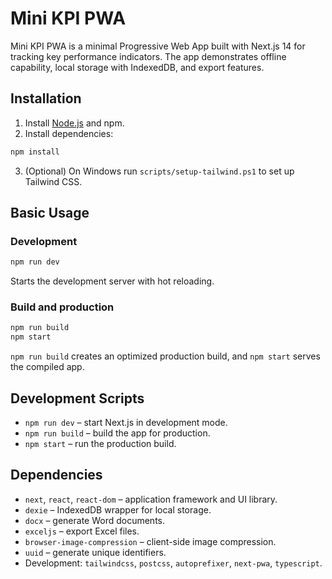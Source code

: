 # Mini KPI PWA

Mini KPI PWA is a minimal Progressive Web App built with Next.js 14 for tracking key performance indicators. The app demonstrates offline capability, local storage with IndexedDB, and export features.

## Installation

1. Install [Node.js](https://nodejs.org/) and npm.
2. Install dependencies:

```bash
npm install
```

3. (Optional) On Windows run `scripts/setup-tailwind.ps1` to set up Tailwind CSS.

## Basic Usage

### Development

```bash
npm run dev
```

Starts the development server with hot reloading.

### Build and production

```bash
npm run build
npm start
```

`npm run build` creates an optimized production build, and `npm start` serves the compiled app.

## Development Scripts

- `npm run dev` – start Next.js in development mode.
- `npm run build` – build the app for production.
- `npm start` – run the production build.

## Dependencies

- `next`, `react`, `react-dom` – application framework and UI library.
- `dexie` – IndexedDB wrapper for local storage.
- `docx` – generate Word documents.
- `exceljs` – export Excel files.
- `browser-image-compression` – client-side image compression.
- `uuid` – generate unique identifiers.
- Development: `tailwindcss`, `postcss`, `autoprefixer`, `next-pwa`, `typescript`.

